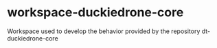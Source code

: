 # workspace-duckiedrone-core
Workspace used to develop the behavior provided by the repository dt-duckiedrone-core
